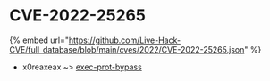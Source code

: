 # CVE-2022-25265
{% embed url="https://github.com/Live-Hack-CVE/full_database/blob/main/cves/2022/CVE-2022-25265.json" %}

* x0reaxeax ~> [exec-prot-bypass](https://www.alice-snow.ru/2022/database/cve-2022-25265/exec-prot-bypass-x0reaxeax)